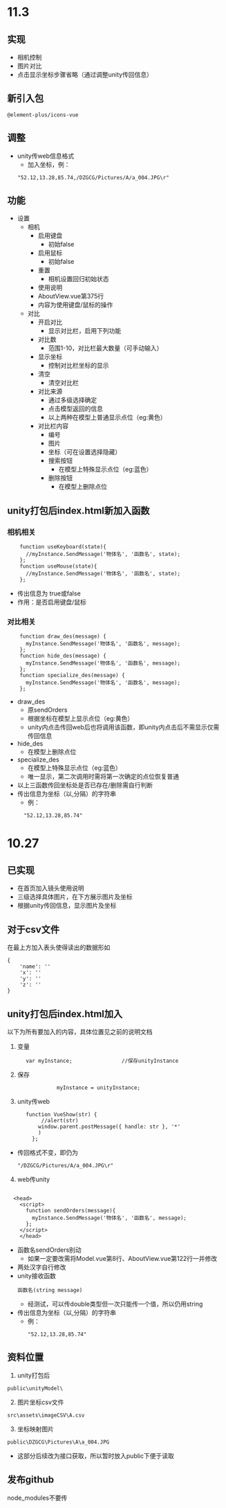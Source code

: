 # 11.3
## 实现
- 相机控制
- 图片对比
- 点击显示坐标步骤省略（通过调整unity传回信息）
## 新引入包
```
@element-plus/icons-vue
```
## 调整
- unity传web信息格式
  - 加入坐标，例：
  ```
  "52.12,13.28,85.74,/DZGCG/Pictures/A/a_004.JPG\r"
  ```
## 功能
- 设置
  - 相机
    - 启用键盘
      - 初始false 
    - 启用鼠标
      - 初始false 
    - 重置
      - 相机设置回归初始状态
    - 使用说明
     - AboutView.vue第375行
     - 内容为使用键盘/鼠标的操作
  - 对比
    - 开启对比
      - 显示对比栏，启用下列功能
    - 对比数
      - 范围1-10，对比栏最大数量（可手动输入）
    - 显示坐标
      - 控制对比栏坐标的显示
    - 清空
      - 清空对比栏
    - 对比来源
      - 通过多级选择确定
      - 点击模型返回的信息
      - 以上两种在模型上普通显示点位（eg:黄色）
    - 对比栏内容
      - 编号
      - 图片
      - 坐标（可在设置选择隐藏）
      - 搜索按钮
        - 在模型上特殊显示点位（eg:蓝色） 
      - 删除按钮       
        - 在模型上删除点位 
## unity打包后index.html新加入函数
### 相机相关
```
    function useKeyboard(state){
      //myInstance.SendMessage('物体名', '函数名', state);
    };
    function useMouse(state){
      //myInstance.SendMessage('物体名', '函数名', state);
    };
```
- 传出信息为 true或false
- 作用：是否启用键盘/鼠标
### 对比相关 
  ```
      function draw_des(message) {
        myInstance.SendMessage('物体名', '函数名', message);
      };
      function hide_des(message) {
        myInstance.SendMessage('物体名', '函数名', message);
      };
      function specialize_des(message) {
        myInstance.SendMessage('物体名', '函数名', message);
      };
  ```
  - draw_des
    - 原sendOrders
    - 根据坐标在模型上显示点位（eg:黄色）
    - unity内点击传回web后也将调用该函数，即unity内点击后不需显示仅需传回信息
  - hide_des
    - 在模型上删除点位
  - specialize_des
    - 在模型上特殊显示点位（eg:蓝色）
    - 唯一显示，第二次调用时需将第一次确定的点位恢复普通
  - 以上三函数传回坐标处是否已存在/删除需自行判断 
  - 传出信息为坐标（以,分隔）的字符串
    - 例：
    ```
      "52.12,13.28,85.74"
    ``` 





# 10.27
## 已实现
- 在首页加入镜头使用说明
- 三级选择具体图片，在下方展示图片及坐标
- 根据unity传回信息，显示图片及坐标
## 对于csv文件
在最上方加入表头使得读出的数据形如
```
{
    'name': ''
    'x': ''
    'y': ''
    'z': ''
}
```
## unity打包后index.html加入
以下为所有要加入的内容，具体位置见之前的说明文档
1. 变量
```
      var myInstance;                //保存unityInstance
```
2. 保存
```
                myInstance = unityInstance;
```
3. unity传web
```
      function VueShow(str) {
           //alert(str)
          window.parent.postMessage({ handle: str }, '*'
          )
        };
```
- 传回格式不变，即仍为
  ```
  "/DZGCG/Pictures/A/a_004.JPG\r"
  ```
4. web传unity
```

  <head>
    <script>
      function sendOrders(message){
        myInstance.SendMessage('物体名', '函数名', message);
      };
    </script>
    </head>
```
- 函数名sendOrders别动
  - 如果一定要改需将Model.vue第8行、AboutView.vue第122行一并修改
- 两处汉字自行修改
- unity接收函数
  ```
  函数名(string message)
  ``` 
  - 经测试，可以传double类型但一次只能传一个值，所以仍用string
- 传出信息为坐标（以,分隔）的字符串
  - 例：
    ```
    "52.12,13.28,85.74"
    ``` 
## 资料位置
1. unity打包后
```
public\unityModel\
```
2. 图片坐标csv文件
```
src\assets\imageCSV\A.csv
```
3. 坐标映射图片
```
public\DZGCG\Pictures\A\a_004.JPG
``` 
- 这部分后续改为接口获取，所以暂时放入public下便于读取
## 发布github
node_modules不要传
